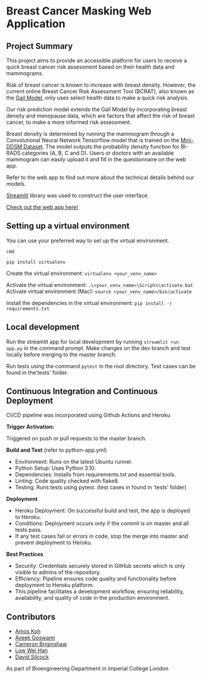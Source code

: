 
# Breast Cancer Masking Web Application

## Project Summary

This project aims to provide an accessible platform for users to receive a quick breast cancer risk assessment based on their health data and mammograms. 

Risk of breast cancer is known to increase with breast density. However, the current online Breast Cancer Risk Assessment Tool (BCRAT), also known as the [Gail Model](https://bcrisktool.cancer.gov/), only uses select health data to make a quick risk analysis. 

Our risk prediction model extends the Gail Model by incorporating breast density and menopause data, which are factors that affect the risk of breast cancer, to make a more informed risk assessment.

Breast density is determined by running the mammogram through a Convolutional Neural Network Tensorflow model that is trained on the [Mini-DDSM Dataset](https://www.kaggle.com/datasets/cheddad/miniddsm2). The model outputs the probability density function for BI-RADS categories (A, B, C and D). Users or doctors with an available mammogram can easily upload it and fill in the questionnaire on the web app.

Refer to the web app to find out more about the technical details behind our models.

[Streamlit](https://streamlit.io/) library was used to construct the user interface. 

[Check out the web app here!](https://breast-cancer-masking-webapp-7bdeafc2e921.herokuapp.com/)

## Setting up a virtual environment

You can use your preferred way to set up the virtual environment.

```cmd```

```pip install virtualenv```

Create the virtual environment: `virtualenv <your_venv_name>` 

Activate the virtual environment: `.\<your_venv_name>\Scripts\activate.bat` 
Activate virtual environment (Mac): `source <your_venv_name>/bin/activate`

Install the dependencies in the virtual environment: ```pip install -r  requirements.txt```


## Local development

Run the streamlit app for local development by running `streamlit run app.py` in the command prompt. Make changes on the dev branch and test locally before merging to the master branch.

Run tests using the command `pytest` in the root directory. Test cases can be found in the'tests' folder.

## Continuous Integration and Continuous Deployment

CI/CD pipeline was incorporated using Github Actions and Heroku

**Trigger Activation:**

Triggered on push or pull requests to the master branch.

**Build and Test** (refer to python-app.yml)

- Environment: Runs on the latest Ubuntu runner.
- Python Setup: Uses Python 3.10.
- Dependencies: Installs from requirements.txt and essential tools.
- Linting: Code quality checked with flake8.
- Testing: Runs tests using pytest. (test cases in found in 'tests' folder)

**Deployment**

- Heroku Deployment: On successful build and test, the app is deployed to Heroku.
- Conditions: Deployment occurs only if the commit is on master and all tests pass.
- If any test cases fail or errors in code, stop the merge into master and prevent deployment to Heroku.

**Best Practices**

- Security: Credentials securely stored in GitHub secrets which is only visible to admins of the repository.
- Efficiency: Pipeline ensures code quality and functionality before deployment to Heroku platform.
- This pipeline facilitates a development workflow, ensuring reliability, availability, and quality of code in the production environment.


## Contributors

- [Amos Koh](https://github.com/racketmaestro)
- [Aveek Goswami](https://github.com/magichampz)
- [Cameron Briginshaw](https://github.com/CptCold12)
- [Low Wei Han](https://github.com/weihanlow)
- [David Silcock](https://github.com/dsilcock03)

As part of Bioengineering Department in Imperial College London
